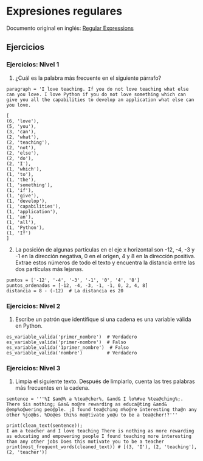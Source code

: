 # Expresiones regulares

Documento original en inglés: [Regular Expressions](https://github.com/Asabeneh/30-Days-Of-Python/blob/master/18_Day_Regular_expressions/18_regular_expressions.md)

## Ejercicios

### Ejercicios: Nivel 1

1. ¿Cuál es la palabra más frecuente en el siguiente párrafo?

```
paragraph = 'I love teaching. If you do not love teaching what else can you love. I love Python if you do not love something which can give you all the capabilities to develop an application what else can you love.
```

```
[
(6, 'love'),
(5, 'you'),
(3, 'can'),
(2, 'what'),
(2, 'teaching'),
(2, 'not'),
(2, 'else'),
(2, 'do'),
(2, 'I'),
(1, 'which'),
(1, 'to'),
(1, 'the'),
(1, 'something'),
(1, 'if'),
(1, 'give'),
(1, 'develop'),
(1, 'capabilities'),
(1, 'application'),
(1, 'an'),
(1, 'all'),
(1, 'Python'),
(1, 'If')
]
```

2. La posición de algunas partículas en el eje x horizontal son -12, -4, -3 y -1 en la dirección negativa, 0 en el origen, 4 y 8 en la dirección positiva. Extrae estos números de todo el texto y encuentra la distancia entre las dos partículas más lejanas.

```
puntos = ['-12', '-4', '-3', '-1', '0', '4', '8']
puntos_ordenados = [-12, -4, -3, -1, -1, 0, 2, 4, 8]
distancia = 8 - (-12)  # La distancia es 20
```


### Ejercicios: Nivel 2

1. Escribe un patrón que identifique si una cadena es una variable válida en Python.

```
es_variable_valida('primer_nombre')  # Verdadero
es_variable_valida('primer-nombre')  # Falso
es_variable_valida('1primer_nombre')  # Falso
es_variable_valida('nombre')         # Verdadero
```

### Ejercicios: Nivel 3

1. Limpia el siguiente texto. Después de limpiarlo, cuenta las tres palabras más frecuentes en la cadena.
```
sentence = '''%I $am@% a %tea@cher%, &and& I lo%#ve %tea@ching%;. There $is nothing; &as& mo@re rewarding as educa@ting &and& @emp%o@wering peo@ple. ;I found tea@ching m%o@re interesting tha@n any other %jo@bs. %Do@es thi%s mo@tivate yo@u to be a tea@cher!?'''

print(clean_text(sentence));
I am a teacher and I love teaching There is nothing as more rewarding as educating and empowering people I found teaching more interesting than any other jobs Does this motivate you to be a teacher
print(most_frequent_words(cleaned_text)) # [(3, 'I'), (2, 'teaching'), (2, 'teacher')]
```
